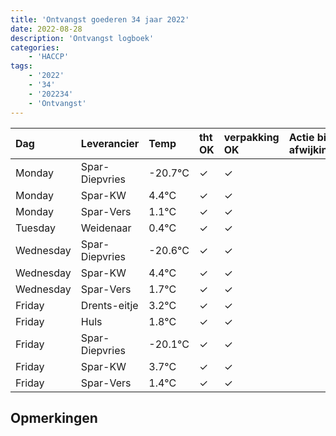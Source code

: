 ```yaml
---
title: 'Ontvangst goederen 34 jaar 2022'
date: 2022-08-28
description: 'Ontvangst logboek'
categories:
    - 'HACCP'
tags:
    - '2022'
    - '34'
    - '202234'
    - 'Ontvangst'
---
```

| Dag | Leverancier | Temp | tht OK | verpakking OK | Actie bij afwijking | Controle door |
|:---|:---|:---|:---|:---|:---|:---|
| Monday | Spar-Diepvries | -20.7°C | &check; | &check; | | DPater |
| Monday | Spar-KW | 4.4°C | &check; | &check; | | DPater |
| Monday | Spar-Vers | 1.1°C | &check; | &check; | | DPater |
| Tuesday | Weidenaar | 0.4°C | &check; | &check; | | DPater |
| Wednesday | Spar-Diepvries | -20.6°C | &check; | &check; | | WPater |
| Wednesday | Spar-KW | 4.4°C | &check; | &check; | | WPater |
| Wednesday | Spar-Vers | 1.7°C | &check; | &check; | | WPater |
| Friday | Drents-eitje | 3.2°C | &check; | &check; | | WPater |
| Friday | Huls | 1.8°C | &check; | &check; | | WPater |
| Friday | Spar-Diepvries | -20.1°C | &check; | &check; | | WPater |
| Friday | Spar-KW | 3.7°C | &check; | &check; | | WPater |
| Friday | Spar-Vers | 1.4°C | &check; | &check; | | WPater |

## Opmerkingen


